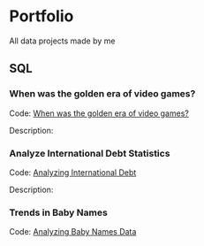 # Portfolio
All data projects made by me


## SQL

### When was the golden era of video games?

Code: [When was the golden era of video games?](video_games.sql)

Description: 

### Analyze International Debt Statistics

Code: [Analyzing International Debt](international_debt.sql)

Description: 

### Trends in Baby Names

Code: [Analyzing Baby Names Data]()
